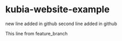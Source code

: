 # kubia-website-example
new line added in github
second line added in github

This line from feature_branch
